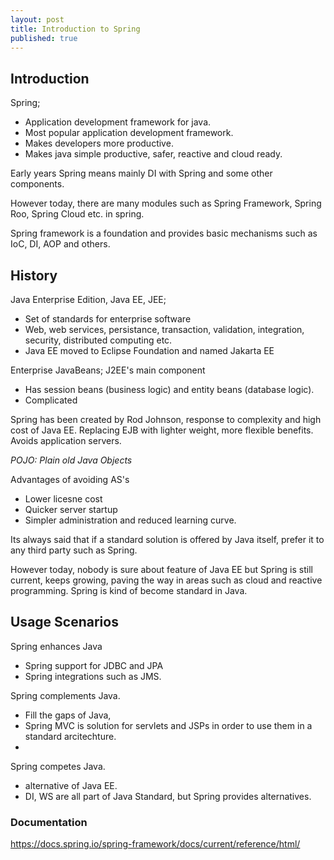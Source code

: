 ```yaml
---
layout: post
title: Introduction to Spring
published: true
---
```


## Introduction
Spring; 
- Application development framework for java.
- Most popular application development framework.
- Makes developers more productive.
- Makes java simple productive, safer, reactive and cloud ready.

Early years Spring means mainly DI with Spring and some other components.  

However today, there are many modules such as Spring Framework, Spring Roo, Spring Cloud etc. in spring.

Spring framework is a foundation and provides basic mechanisms such as IoC, DI, AOP and others.



## History

Java Enterprise Edition, Java EE, JEE; 
- Set of standards for enterprise software
- Web, web services, persistance, transaction, validation, integration, security, distributed computing etc.
- Java EE moved to Eclipse Foundation and named Jakarta EE


Enterprise JavaBeans;
J2EE's main component
- Has session beans (business logic) and entity beans (database logic).
- Complicated

Spring has been created by Rod Johnson, response to complexity and high cost of Java EE.
Replacing EJB with lighter weight, more flexible benefits.
Avoids application servers.

*POJO: Plain old Java Objects*

Advantages of avoiding AS's
- Lower licesne cost
- Quicker server startup
- Simpler administration and reduced learning curve.

Its always said that if a standard solution is offered by Java itself, prefer it to any third party such as Spring. 

However today, nobody is sure about feature of Java EE but Spring is still current, keeps growing, paving the way in areas such as cloud and reactive programming. Spring is kind of become standard in Java.


## Usage Scenarios

Spring enhances Java
- Spring support for JDBC and JPA
- Spring integrations such as JMS.
   
Spring complements Java.
- Fill the gaps of Java,
- Spring MVC is solution for servlets and JSPs in order to use them in a standard arcitechture.
- 

Spring competes Java.
- alternative of Java EE.
- DI, WS are all part of Java Standard, but Spring provides alternatives.


### Documentation

https://docs.spring.io/spring-framework/docs/current/reference/html/



